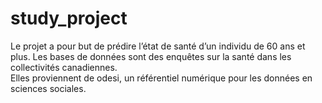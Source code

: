 # study_project
Le projet a pour but de prédire l’état de santé d’un individu de 60 ans et plus.
Les bases de données sont des enquêtes sur la santé dans les collectivités canadiennes.  
Elles proviennent de odesi, un référentiel numérique pour les données en sciences sociales. 
